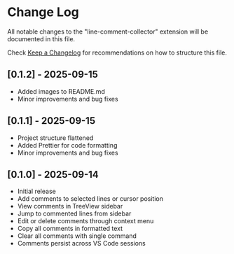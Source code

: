 # Change Log

All notable changes to the "line-comment-collector" extension will be documented in this file.

Check [Keep a Changelog](http://keepachangelog.com/) for recommendations on how to structure this file.

## [0.1.2] - 2025-09-15

- Added images to README.md
- Minor improvements and bug fixes

## [0.1.1] - 2025-09-15

- Project structure flattened
- Added Prettier for code formatting
- Minor improvements and bug fixes

## [0.1.0] - 2025-09-14

- Initial release
- Add comments to selected lines or cursor position
- View comments in TreeView sidebar
- Jump to commented lines from sidebar
- Edit or delete comments through context menu
- Copy all comments in formatted text
- Clear all comments with single command
- Comments persist across VS Code sessions
